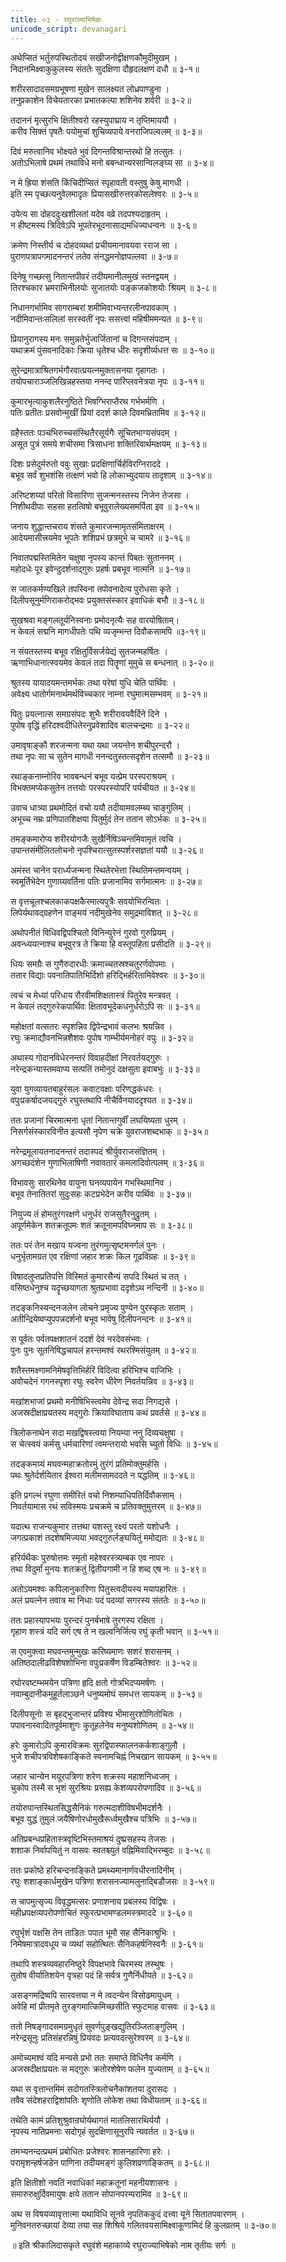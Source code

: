 ```yaml
---
title: ०३ - रघुराज्याभिषेकः           
unicode_script: devanagari
---
```


<div class="audioEmbed"  caption="वेदभूमिपाठः" src="https://archive.org/download/Raghuvamsha-mUlam-vedabhoomi.org/Raghuvamsha-Sarga03-01-08.mp3"></div>

अथेप्सितं भर्तुरुपस्थितोदयं सखीजनोद्वीक्षणकौमुदीमुखम् ।  
निदानमिक्ष्वाकुकुलस्य संततेः सुदक्षिणा दौहृदलक्षणं दधौ ॥ ३-१॥

शरीरसादादसमग्रभूषणा मुखेन सालक्ष्यत लोध्रपाण्डुना ।  
तनुप्रकाशेन विचेयतारका प्रभातकल्पा शशिनेव शर्वरी ॥ ३-२॥

तदाननं मृत्सुरभि क्षितीश्वरो रहस्युपाघ्राय न तृप्तिमाययौ ।  
करीव सिक्तं पृषतैः पयोमुचां शुचिव्यपाये वनराजिपल्वलम् ॥ ३-३॥

दिवं मरुत्वानिव भोक्ष्यते भुवं दिगन्तविश्रान्तरथो हि तत्सुतः ।  
अतोऽभिलाषे प्रथमं तथाविधे मनो बबन्धान्यरसान्विलङ्घ्य सा ॥ ३-४॥

न मे ह्रिया शंसति किंचिदीप्सितं स्पृहावती वस्तुषु केषु मागधी ।  
इति स्म पृच्छत्यनुवेलमादृतः प्रियासखीरुत्तरकोसलेश्वरः ॥ ३-५॥

उपेत्य सा दोहददुःखशीलतां यदेव वव्रे तदपश्यदाहृतम् ।  
न हीष्टमस्य त्रिदिवेऽपि भूपतेरभूदनासाद्यमधिज्यधन्वनः ॥ ३-६॥

क्रमेण निस्तीर्य च दोहदव्यथां प्रचीयमानावयवा रराज सा ।  
पुराणपत्रापगमादनन्तरं लतेव संनद्धमनोज्ञपल्लवा ॥ ३-७॥

दिनेषु गच्छत्सु नितान्तपीवरं तदीयमानीलमुखं स्तनद्वयम् ।  
तिरश्चकार भ्रमराभिनीलयोः सुजातयोः पङ्कजकोशयोः श्रियम् ॥ ३-८॥

<div class="audioEmbed"  caption="वेदभूमिपाठः" src="https://archive.org/download/Raghuvamsha-mUlam-vedabhoomi.org/Raghuvamsha-Sarga03-09-16.mp3"></div>


निधानगर्भामिव सागराम्बरां शमीमिवाभ्यन्तरलीनपावकाम् ।  
नदीमिवान्तःसलिलां सरस्वतीं नृपः ससत्त्वां महिषीममन्यत ॥ ३-९॥

प्रियानुरागस्य मनः समुन्नतेर्भुजार्जितानां च दिगन्तसंपदाम् ।  
यथाक्रमं पुंसवनादिकाः क्रिया धृतेश्च धीरः सदृशीर्व्यधत्त सः ॥ ३-१०॥

सुरेन्द्रमात्राश्रितगर्भगौरवात्प्रयत्नमुक्तासनया गृहागतः ।  
तयोपचाराञ्जलिखिन्नहस्तया ननन्द पारिप्लवनेत्रया नृपः ॥ ३-११॥

कुमारभृत्याकुशलैरनुष्ठिते भिषग्भिराप्तैरथ गर्भभर्मणि ।  
पतिः प्रतीतः प्रसवोन्मुखीं प्रियां ददर्श काले दिवमभ्रितामिव ॥ ३-१२॥

ग्रहैस्ततः पञ्चभिरुच्चसंस्थितैरसूर्यगैः सूचितभाग्यसंपदम् ।  
असूत पुत्रं समये शचीसमा त्रिसाधना शक्तिरिवार्थमक्षयम् ॥ ३-१३॥

दिशः प्रसेदुर्मरुतो ववुः सुखाः प्रदक्षिणार्चिर्हविरग्निराददे ।  
बभूव सर्वं शुभशंसि तत्क्षणं भवो हि लोकाभ्युदयाय तादृशाम् ॥ ३-१४॥

अरिष्टशय्यां परितो विसारिणा सुजन्मनस्तस्य निजेन तेजसा ।  
निशीथदीपाः सहसा हतत्विषो बभूवुरालेख्यसमर्पिता इव ॥ ३-१५॥

जनाय शुद्धान्तचराय शंसते कुमारजन्मामृतसंमिताक्षरम् ।  
आदेयमासीत्त्रयमेव भूपतेः शशिप्रभं छत्रमुभे च चामरे ॥ ३-१६॥

<div class="audioEmbed"  caption="वेदभूमिपाठः" src="https://archive.org/download/Raghuvamsha-mUlam-vedabhoomi.org/Raghuvamsha-Sarga03-17-30.mp3"></div>

निवातपद्मस्तिमितेन चक्षुषा नृपस्य कान्तं पिबतः सुताननम् ।  
महोदधेः पूर इवेन्दुदर्शनाद्गुरुः प्रहर्षः प्रबभूव नात्मनि ॥ ३-१७॥

स जातकर्मण्यखिले तपस्विना तपोवनादेत्य पुरोधसा कृते ।  
दिलीपसूनुर्मणिराकरोद्भवः प्रयुक्तसंस्कार इवाधिकं बभौ ॥ ३-१८॥

सुखश्रवा मङ्गलतूर्यनिस्वनाः प्रमोदनृत्यैः सह वारयोषिताम्।  
न केवलं सद्मनि मागधीपतेः पथि व्यजृम्भन्त दिवौकसामपि ॥३-१९॥

न संयतस्तस्य बभूव रक्षितुर्विसर्जयेद्यं सुतजन्महर्षितः ।  
ऋणाभिधानात्स्वयमेव केवलं तदा पितॄणां मुमुचे स बन्धनात् ॥ ३-२०॥

श्रुतस्य यायादयमन्तमर्भकः तथा परेषां युधि चेति पार्थिवः ।  
अवेक्ष्य धातोर्गमनार्थमर्थविच्चकार नाम्ना रघुमात्मसम्भवम् ॥ ३-२१॥

पितुः प्रयत्नात्स समग्रसंपदः शुभैः शरीरावयवैर्दिने दिने ।  
पुपोष वृद्धिं हरिदश्वदीधितेरनुप्रवेशादिव बालचन्द्रमाः ॥ ३-२२॥

उमावृषाङ्कौ शरजन्मना यथा यथा जयन्तेन शचीपुरन्दरौ ।  
तथा नृपः सा च सुतेन मागधी ननन्दतुस्तत्सदृशेन तत्समौ ॥ ३-२३॥

रथाङ्कनाम्नोरिव भावबन्धनं बभूव यत्प्रेम परस्पराश्रयम् ।  
विभक्तमप्येकसुतेन तत्तयोः परस्परस्योपरि पर्यचीयत ॥ ३-२४॥

उवाच धात्र्या प्रथमोदितं वचो ययौ तदीयामवलम्ब्य चाङ्गुलिम् ।  
अभूच्च नम्रः प्रणिपातशिक्षया पितुर्मुदं तेन ततान सोऽर्भकः ॥ ३-२५॥

तमङ्कमारोप्य शरीरयोगजैः सुखैर्निषिञ्चन्तमिवामृतं त्वचि ।  
उपान्तसंमीलितलोचनो नृपश्चिरात्सुतस्पर्शरसज्ञतां ययौ ॥ ३-२६॥

अमंस्त चानेन परार्ध्यजन्मना स्थितेरभेत्ता स्थितिमन्तमन्वयम् ।  
स्वमूर्तिभेदेन गुणाग्र्यवर्तिना पतिः प्रजानामिव सर्गमात्मनः ॥ ३-२७॥

स वृत्तचूलश्चलकाकपक्षकैरमात्यपुत्रैः सवयोभिरन्वितः ।  
लिपेर्यथावद्ग्रहणेन वाङ्मयं नदीमुखेनेव समुद्रमाविशत् ॥ ३-२८॥

अथोपनीतं विधिवद्विपश्चितो विनिन्युरेनं गुरवो गुरुप्रियम् ।  
अवन्ध्ययत्नाश्च बभूवुरत्र ते क्रिया हि वस्तूपहिता प्रसीदति ॥ ३-२९॥

धियः समग्रैः स गुणैरुदारधीः क्रमाच्चतस्रश्चतुरर्णवोपमाः ।  
ततार विद्याः पवनातिपातिभिर्दिशो हरिद्भिर्हरितामिवेश्वरः ॥ ३-३०॥

<div class="audioEmbed"  caption="वेदभूमिपाठः" src="https://archive.org/download/Raghuvamsha-mUlam-vedabhoomi.org/Raghuvamsha-Sarga03-31-40.mp3"></div>


त्वचं च मेध्यां परिधाय रौरवीमशिक्षतास्त्रं पितुरेव मन्त्रवत् ।  
न केवलं तद्गुरुरेकपार्थिवः क्षितावभूदेकधनुर्धरोऽपि सः ॥ ३-३१॥

महोक्षतां वत्सतरः स्पृशन्निव द्विपेन्द्रभावं कलभः श्रयन्निव ।  
रघुः क्रमाद्यौवनभिन्नशैशवः पुपोष गाम्भीर्यमनोहरं वपुः ॥ ३-३२॥

अथास्य गोदानविधेरनन्तरं विवाहदीक्षां निरवर्तयद्गुरुः ।  
नरेन्द्रकन्यास्तमवाप्य सत्पतिं तमोनुदं दक्षसुता इवाबभुः ॥ ३-३३॥

युवा युगव्यायतबाहुरंसलः कवाटवक्षाः परिणद्धकंधरः ।  
वपुःप्रकर्षादजयद्गुरुं रघुस्तथापि नीचैर्विनयाददृश्यत ॥ ३-३४॥

ततः प्रजानां चिरमात्मना धृतां नितान्तगुर्वीं लघयिष्यता धुरम् ।  
निसर्गसंस्कारविनीत इत्यसौ नृपेण चक्रे युवराजशब्दभाक् ॥ ३-३५॥

नरेन्द्रमूलायतनादनन्तरं तदास्पदं श्रीर्युवराजसंज्ञितम् ।  
अगच्छदंशेन गुणाभिलाषिणी नवावतारं कमलादिवोत्पलम् ॥ ३-३६॥

विभावसुः सारथिनेव वायुना घनव्यपायेन गभस्थिमानिव ।  
बभूव तेनातितरां सुदुःसहः कटप्रभेदेन करीव पार्थिवः ॥ ३-३७॥

नियुज्य तं होमतुरंगरक्षणे धनुर्धरं राजसुतैरनुद्रुतम् ।  
अपूर्णमेकेन शतक्रतूपमः शतं क्रतूनामपविघ्नमाप सः ॥ ३-३८॥

ततः परं तेन मखाय यज्वना तुरंगमुत्सृष्टमनर्गलं पुनः ।  
धनुर्भृतामग्रत एव रक्षिणां जहार शक्रः किल गूढविग्रहः ॥ ३-३९॥

विषादलुप्तप्रतिपत्ति विस्मितं कुमारसैन्यं सपदि स्थितं च तत् ।  
वसिष्ठधेनुश्च यदॄच्छयागता श्रुतप्रभावा ददृशेऽथ नन्दिनी ॥ ३-४०॥

<div class="audioEmbed"  caption="वेदभूमिपाठः" src="https://archive.org/download/Raghuvamsha-mUlam-vedabhoomi.org/Raghuvamsha-Sarga03-41-50.mp3"></div>


तदङ्कनिस्यन्दनजलेन लोचने प्रमृज्य पुण्येन पुरस्कृतः सताम् ।  
अतीन्द्रियेष्वप्युपपन्नदर्शनो बभूव भावेषु दिलीपनन्दनः ॥ ३-४१॥

स पूर्वतः पर्वतपक्षशातनं ददर्श देवं नरदेवसंभवः ।  
पुनः पुनः सूतनिषिद्धचापलं हरन्तमश्वं रथरश्मिसंयुतम् ॥ ३-४२॥

शतैस्तमक्ष्णामनिमेषवृत्तिभिर्हरिं विदित्वा हरिभिश्च वाजिभिः ।  
अवोचदेनं गगनस्पृशा रघुः स्वरेण धीरेण निवर्तयन्निव ॥ ३-४३॥

मखांशभाजां प्रथमो मनीषिभिस्त्वमेव देवेन्द्र सदा निगद्यसे ।  
अजस्रदीक्षाप्रयतस्य मद्गुरोः क्रियाविघाताय कथं प्रवर्तसे ॥ ३-४४॥

त्रिलोकनाथेन सदा मखद्विषस्त्वया नियम्या ननु दिव्यचक्षुषा ।  
स चेत्स्वयं कर्मसु धर्मचारिणां त्वमन्तरायो भवसि च्युतो विधिः ॥ ३-४५॥

तदङ्कमग्र्यं मघवन्महाक्रतोरमुं तुरंगं प्रतिमोक्तुमर्हसि ।  
पथः श्रुतेर्दर्शयितार ईश्वरा मलीमसामददते न पद्धतिम् ॥ ३-४६॥

इति प्रगल्भं रघुणा समीरितं वचो निशम्याधिपतिर्दिवौकसाम् ।  
निवर्तयामास रथं सविस्मयः प्रचक्रमे च प्रतिवक्तुमुत्तरम् ॥ ३-४७॥

यदात्थ राजन्यकुमार तत्तथा यशस्तु रक्ष्यं परतो यशोधनैः ।  
जगत्प्रकाशं तदशेषमिज्यया भवद्गुरुर्लङ्घयितुं ममोद्यतः ॥ ३-४८॥

हरिर्यथैकः पुरुषोत्तमः स्मृतो महेश्वरस्त्र्यम्बक एव नापरः ।  
तथा विदुर्मां मुनयः शतक्रतुं द्वितीयगामी न हि शब्द एष नः ॥ ३-४९॥

अतोऽयमश्वः कपिलानुकारिणा पितुस्त्वदीयस्य मयापहारितः ।  
अलं प्रयत्नेन तवात्र मा निधाः पदं पदव्यां सगरस्य संततेः ॥ ३-५०॥

<div class="audioEmbed"  caption="वेदभूमिपाठः" src="https://archive.org/download/Raghuvamsha-mUlam-vedabhoomi.org/Raghuvamsha-Sarga03-51-70.mp3"></div>


ततः प्रहास्यापभयः पुरन्दरं पुनर्बभाषे तुरगस्य रक्षिता ।  
गृहाण शस्त्रं यदि सर्ग एष ते न खल्वनिर्जित्य रघुं कृती भवान् ॥ ३-५१॥

स एवमुक्त्वा मघवन्तमुन्मुखः करिष्यमाणः सशरं शरासनम् ।  
अतिष्ठदालीढविशेषशोभिना वपुःप्रकर्षेण विडम्बितेश्वरः ॥ ३-५२॥

रघोरवष्टम्भमयेन पत्रिणा हृदि क्षतो गोत्रभिदप्यमर्षणः ।  
नवाम्बुदानीकमुहूर्तलाञ्छने धनुष्यमोघं समधत्त सायकम् ॥ ३-५३॥

दिलीपसूनोः स बृहद्भुजान्तरं प्रविश्य भीमासुरशोणितोचितः ।  
पपावनास्वादितपूर्वमाशुगः कुतूहलेनेव मनुष्यशोणितम् ॥ ३-५४॥

हरेः कुमारोऽपि कुमारविक्रमः सुरद्विपास्फालनकर्कशाङ्गुलौ ।  
भुजे शचीपत्रविशेषकाङ्किते स्वनामचिह्नं निचखान सायकम् ॥ ३-५५॥

जहार चान्येन मयूरपत्रिणा शरेण शक्रस्य महाशनिध्वजम् ।  
चुकोप तस्मै स भृशं सुरश्रियः प्रसह्य केशव्यपरोपणादिव ॥ ३-५६॥

तयोरुपान्तस्थितसिद्धसैनिकं गरुत्मदाशीविषभीमदर्शनैः ।  
बभूव युद्धं तुमुलं जयैषिणोरधोमुखैरूर्ध्वमुखैश्च पत्रिभिः ॥ ३-५७॥

अतिप्रबन्धप्रहितास्त्रवृष्टिभिस्तमाश्रयं दुष्प्रसहस्य तेजसः ।  
शशाक निर्वापयितुं न वासवः स्वतश्च्युतं वह्निमिवाद्भिरम्बुदः ॥ ३-५८॥

ततः प्रकोष्ठे हरिचन्दनाङ्किते प्रमथ्यमानार्णवधीरनादिनीम् ।  
रघुः शशाङ्कार्धमुखेन पत्रिणा शरासनज्यामलुनाद्बिडौजसः ॥ ३-५९॥

स चापमुत्सृज्य विवृद्धमत्सरः प्रणाशनाय प्रबलस्य विद्विषः ।  
महीध्रपक्षव्यपरोपणोचितं स्फुरत्प्रभामण्डलमस्त्रमाददे ॥ ३-६०॥

रघुर्भृशं वक्षसि तेन ताडितः पपात भूमौ सह सैनिकाश्रुभिः ।  
निमेषमात्रादवधूय च व्यथां सहोत्थितः सैनिकहर्षनिस्वनैः ॥ ३-६१॥

तथापि शस्त्रव्यवहारनिष्ठुरे विपक्षभावे चिरमस्य तस्थुषः ।  
तुतोष वीर्यातिशयेन वृत्रहा पदं हि सर्वत्र गुणैर्निधीयते ॥ ३-६२॥

असङ्गमद्रिष्वपि सारवत्तया न मे त्वदन्येन विसोढमायुधम् ।  
अवेहि मां प्रीतमृते तुरङ्गमात्किमिच्छसीति स्फुटमाह वासवः ॥ ३-६३॥

ततो निषङ्गादसमग्रमुधृतं सुवर्णपुङ्खद्युतिरञ्जिताङ्गुलिम् ।  
नरेन्द्रसूनुः प्रतिसंहरन्निषुं प्रियंवदः प्रत्यवदत्सुरेश्वरम् ॥ ३-६४॥

अमोच्यमश्वं यदि मन्यसे प्रभो ततः समाप्ते विधिनैव कर्मणि ।  
अजस्रदीक्षाप्रयतः स मद्गुरुः क्रतोरशेषेण फलेन युज्यताम् ॥ ३-६५॥

यथा स वृत्तान्तमिमं सदोगतस्त्रिलोचनैकांशतया दुरासदः ।  
तवैव संदेशहराद्विशांपतिः श‍ृणोति लोकेश तथा विधीयताम् ॥ ३-६६॥

तथेति कामं प्रतिशुश्रुवान्रघोर्यथागतं मातलिसारथिर्ययौ ।  
नृपस्य नातिप्रमनाः सदोगृहं सुदक्षिणासूनुरपि न्यवर्तत ॥ ३-६७॥

तमभ्यनन्दत्प्रथमं प्रबोधितः प्रजेश्वरः शासनहारिणा हरेः ।  
परामृशन्हर्षजडेन पाणिना तदीयमङ्गं कुलिशव्रणाङ्कितम् ॥ ३-६८॥

इति क्षितीशो नवतिं नवाधिकां महाक्रतूनां महनीयशासनः ।  
समारुरुक्षुर्दिवमायुषः क्षये ततान सोपानपरम्परामिव ॥ ३-६९॥

अथ स विषयव्यावृत्तात्मा यथाविधि सूनवे
नृपतिककुदं दत्त्वा यूने सितातपवारणम् ।  
मुनिवनतरुच्छायां देव्या तया सह शिश्रिये
गलितवयसामिक्ष्वाकूणामिदं हि कुलव्रतम् ॥ ३-७०॥

॥ इति श्रीकालिदासकृते रघुवंशे महाकाव्ये रघुराज्याभिषेको नाम तृतीयः सर्गः ॥
